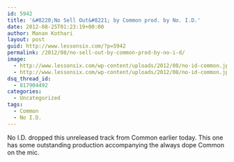 ```yaml
---
id: 5942
title: '&#8220;No Sell Out&#8221; by Common prod. by No. I.D.'
date: 2012-08-25T01:23:19+00:00
author: Manan Kothari
layout: post
guid: http://www.lessonsix.com/?p=5942
permalink: /2012/08/no-sell-out-by-common-prod-by-no-i-d/
image:
  - http://www.lessonsix.com/wp-content/uploads/2012/08/no-id-common.jpg
  - http://www.lessonsix.com/wp-content/uploads/2012/08/no-id-common.jpg
dsq_thread_id:
  - 817904492
categories:
  - Uncategorized
tags:
  - Common
  - No I.D.
---
```

No I.D. dropped this unreleased track from Common earlier today. This one has some outstanding production accompanying the always dope Common on the mic.